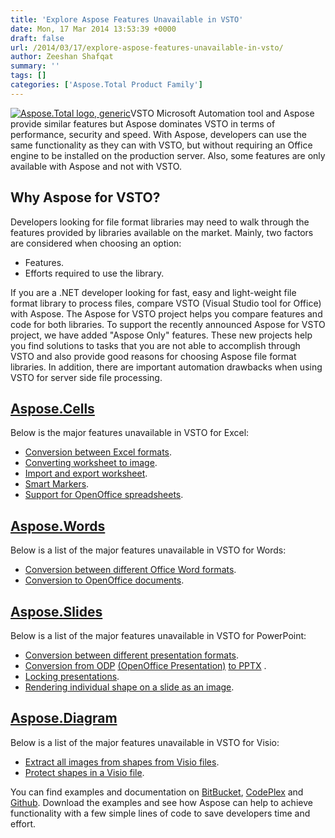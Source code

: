 ```yaml
---
title: 'Explore Aspose Features Unavailable in VSTO'
date: Mon, 17 Mar 2014 13:53:39 +0000
draft: false
url: /2014/03/17/explore-aspose-features-unavailable-in-vsto/
author: Zeeshan Shafqat
summary: ''
tags: []
categories: ['Aspose.Total Product Family']
---
```


[![Aspose.Total logo, generic][1]](https://blog.aspose.com/wp-content/uploads/sites/2/2014/03/aspose.total_logo.png)VSTO Microsoft Automation tool and Aspose provide similar features but Aspose dominates VSTO in terms of performance, security and speed. With Aspose, developers can use the same functionality as they can with VSTO, but without requiring an Office engine to be installed on the production server. Also, some features are only available with Aspose and not with VSTO.

## Why Aspose for VSTO?

Developers looking for file format libraries may need to walk through the features provided by libraries available on the market. Mainly, two factors are considered when choosing an option:

*   Features.
*   Efforts required to use the library.

If you are a .NET developer looking for fast, easy and light-weight file format library to process files, compare VSTO (Visual Studio tool for Office) with Aspose. The Aspose for VSTO project helps you compare features and code for both libraries. To support the recently announced Aspose for VSTO project, we have added "Aspose Only" features. These new projects help you find solutions to tasks that you are not able to accomplish through VSTO and also provide good reasons for choosing Aspose file format libraries. In addition, there are important automation drawbacks when using VSTO for server side file processing.

## [Aspose.Cells][2]

Below is the major features unavailable in VSTO for Excel:

*   [Conversion between Excel formats][3].
*   [Converting worksheet to image][4].
*   [Import and export worksheet][5].
*   [Smart Markers][6].
*   [Support for OpenOffice spreadsheets][7].

## [Aspose.Words][8]

Below is a list of the major features unavailable in VSTO for Words:

*   [Conversion between different Office Word formats][9].
*   [Conversion to OpenOffice documents][10].

## [Aspose.Slides][11]

Below is a list of the major features unavailable in VSTO for PowerPoint:

*   [Conversion between different presentation formats][12].
*   [Conversion from ODP][13] [(OpenOffice Presentation)][14] [to PPTX][15] .
*   [Locking presentations][16].
*   [Rendering individual shape on a slide as an image][17].

## [Aspose.Diagram][18]

Below is a list of the major features unavailable in VSTO for Visio:

*   [Extract all images from shapes from Visio files][19].
*   [Protect shapes in a Visio file][20].

You can find examples and documentation on [BitBucket][21], [CodePlex][22] and [Github][23]. Download the examples and see how Aspose can help to achieve functionality with a few simple lines of code to save developers time and effort.




[1]: https://blog.aspose.com/wp-content/uploads/sites/2/2014/03/aspose.total_logo.png "Aspose.Total logo, generic"
[2]: https://docs.aspose.com/
[3]: https://docs.aspose.com/
[4]: https://docs.aspose.com/
[5]: https://docs.aspose.com/
[6]: https://docs.aspose.com/
[7]: https://docs.aspose.com/
[8]: https://docs.aspose.com/
[9]: https://docs.aspose.com/
[10]: https://docs.aspose.com/
[11]: https://docs.aspose.com/
[12]: https://docs.aspose.com/
[13]: https://docs.aspose.com/
[14]: https://docs.aspose.com/
[15]: https://docs.aspose.com/
[16]: https://docs.aspose.com/
[17]: https://docs.aspose.com/
[18]: https://docs.aspose.com/
[19]: https://docs.aspose.com/
[20]: https://docs.aspose.com/
[21]: https://bitbucket.org/asposemarketplace/aspose-for-vsto/overview
[22]: https://docs.aspose.com/
[23]: https://github.com/asposemarketplace/Aspose_for_VSTO/wiki




